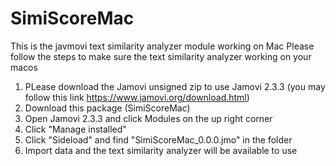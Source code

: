 # SimiScoreMac
 This is the javmovi text similarity analyzer module working on Mac
Please follow the steps to make sure the text similarity analyzer working on your macos
1. PLease download the Jamovi unsigned zip to use Jamovi 2.3.3 (you may follow this link https://www.jamovi.org/download.html)
2. Download this package (SimiScoreMac)
3. Open Jamovi 2.3.3 and click Modules on the up right corner
4. Click "Manage installed"
5. Click "Sideload" and find "SimiScoreMac_0.0.0.jmo" in the folder
6. Import data and the text similarity analyzer will be available to use
